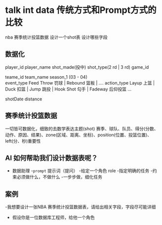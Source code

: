 # talk int data 传统方式和Prompt方式的比较

nba 赛季统计投篮数据 设计一个shot表 设计哪些字段

## 数据化
player_id player_name shot_made(投中) shot_type(2 rd | 3 rd) game_id 

teame_id team_name season_1 (03 - 04)  
event_type Feed Throw 罚球 | Rebound 篮板 | ....
action_type Layup 上篮 | Duck 扣篮 | Jump 跳投 | Hook Shot 勾手 | Fadeway 后仰投篮 ...

shotDate
distance 

## 赛季统计投篮数据
 
一切皆可数据化，细致的去数学表达主题(shot)
赛季、球队、队员、得分(分数、动作、原因、结果)、zone(区域、距离、坐标)、position(位置、投篮位置)、
left(分、秒)重要性

## AI 如何帮助我们设计数据表呢？
- 数据助理
-`prompt` 提示词（提问）
    -给定一个角色 role
    -指定明确的任务
    -约束必须做什么，不做什么
    -一步步做，细化任务

## 案例
-我想要设计一张NBA 赛季统计投篮数据表，请给出相关字段，字段尽可能详细
- 假设你是一位数据库工程师，给他一个角色
  

